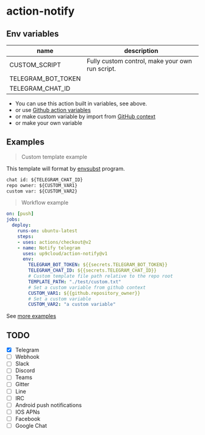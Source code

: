 # action-notify

## Env variables

| name               | description                                     |
| ------------------ | ----------------------------------------------- |
| CUSTOM_SCRIPT      | Fully custom control, make your own run script. |
| TELEGRAM_BOT_TOKEN |                                                 |
| TELEGRAM_CHAT_ID   |                                                 |

- You can use this action built in variables, see above.
- or use [Github action variables](https://docs.github.com/en/actions/configuring-and-managing-workflows/using-environment-variables#default-environment-variables)
- or make custom variable by import from [GitHub context](https://docs.github.com/en/actions/reference/context-and-expression-syntax-for-github-actions#contexts)
- or make your own variable

## Examples

> Custom template example

This template will format by [envsubst](https://www.gnu.org/software/gettext/manual/html_node/envsubst-Invocation.html) program.

```txt
chat id: ${TELEGRAM_CHAT_ID}
repo owner: ${CUSTOM_VAR1}
custom var: ${CUSTOM_VAR2}
```

> Workflow example

```yml
on: [push]
jobs:
  deploy:
    runs-on: ubuntu-latest
    steps:
    - uses: actions/checkout@v2
    - name: Notify telegram
      uses: up9cloud/action-notify@v1
      env:
        TELEGRAM_BOT_TOKEN: ${{secrets.TELEGRAM_BOT_TOKEN}}
        TELEGRAM_CHAT_ID: ${{secrets.TELEGRAM_CHAT_ID}}
        # Custom template file path relative to the repo root
        TEMPLATE_PATH: "./test/custom.txt"
        # Set a custom variable from github context
        CUSTOM_VAR1: ${{github.repository_owner}}
        # Set a custom variable
        CUSTOM_VAR2: "a custom variable"
```

See [more examples](https://github.com/up9cloud/action-notify/blob/master/.github/workflows/main.yml)

## TODO

- [x] Telegram
- [ ] Webhook
- [ ] Slack
- [ ] Discord
- [ ] Teams
- [ ] Gitter
- [ ] Line
- [ ] IRC
- [ ] Android push notifications
- [ ] IOS APNs
- [ ] Facebook
- [ ] Google Chat

